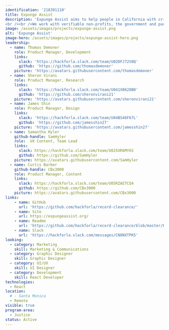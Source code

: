 ```yaml
---
identification: '218391110'
title: Expunge Assist
description: 'Expunge Assist aims to help people in California with criminal records accomplish record clearance, expungement or reduction and subsequently a second chance as a part of society.
<br /><br />We work with verifiable non-profits, the government and partners to build digital tools that can affect changes in the lives of these justice impacted individuals.'
image: /assets/images/projects/expunge-assist.png
alt: 'Expunge Assist'
image-hero: /assets/images/projects/expunge-assist-hero.png
leadership:
  - name: Thomas Demoner
    role: Product Manager, Development
    links:
      slack: 'https://hackforla.slack.com/team/U02DFJ72V8Q'
      github: 'https://github.com/thomasdemoner'
    picture: 'https://avatars.githubusercontent.com/thomasdemoner'
  - name: Sheron Virani
    role: Product Manager, Research
    links:
      slack: 'https://hackforla.slack.com/team/U041X0628B0'
      github: 'https://github.com/sheronvirani21'
    picture: 'https://avatars.githubusercontent.com/sheronvirani21'
  - name: James Shin
    role: Product Manager, Design
    links:
      slack: 'https://hackforla.slack.com/team/U04BS46F67L'
      github: 'https://github.com/jamesshin27'
    picture: 'https://avatars.githubusercontent.com/jamesshin27'
  - name: Samantha Hyler
    github-handle: SamHyler
    role:  UX Content, Team Lead
    links:
      slack: https://hackforla.slack.com/team/U025XR6MY6S
      github: https://github.com/SamHyler
    picture: https://avatars.githubusercontent.com/SamHyler
  - name: Curtis Barber
    github-handle: CBx3000
    role: Product Manager, Content
    links:
      slack: https://hackforla.slack.com/team/U05RZAETCQ4
      github: https://github.com/CBx3000
    picture: https://avatars.githubusercontent.com/CBx3000
links:
    - name: GitHub
      url: 'https://github.com/hackforla/record-clearance/'
    - name: Site
      url: https://expungeassist.org/
    - name: Readme
      url: 'https://github.com/hackforla/record-clearance/blob/master/README.md'
    - name: Slack
      url: 'https://hackforla.slack.com/messages/CN8NXTPK5'
looking:
  - category: Marketing
    skill: Marketing & Communications
  - category: Graphic Designer
    skill: Graphic Designer
  - category: UI/UX
    skill: UI Designer
  - category: Development
    skill: React Developer
technologies:
  - React
location:
  # - Santa Monica
  - Remote
visible: true
program-area: 
  - Justice
status: Active
---
```

